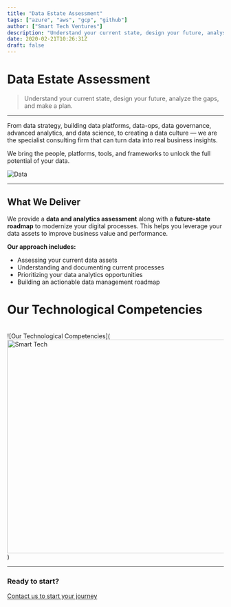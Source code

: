 ```yaml
---
title: "Data Estate Assessment"
tags: ["azure", "aws", "gcp", "github"]
author: ["Smart Tech Ventures"]
description: "Understand your current state, design your future, analyse the gaps and make a plan  "
date: 2020-02-21T10:26:31Z
draft: false
---
```


# Data Estate Assessment

> Understand your current state, design your future, analyze the gaps, and make a plan.

---

From data strategy, building data platforms, data-ops, data governance, advanced analytics, and data science, to creating a data culture — we are the specialist consulting firm that can turn data into real business insights.

We bring the people, platforms, tools, and frameworks to unlock the full potential of your data.

![Data](https://www.axurcio.com/assets/images/solutions/laptop.png)

---

## What We Deliver

We provide a **data and analytics assessment** along with a **future-state roadmap** to modernize your digital processes. This helps you leverage your data assets to improve business value and performance.

**Our approach includes:**

- Assessing your current data assets
- Understanding and documenting current processes
- Prioritizing your data analytics opportunities
- Building an actionable data management roadmap

# Our Technological Competencies

<br />
![Our Technological Competencies](<img width="878" height="497" alt="Smart Tech" src="https://github.com/user-attachments/assets/0863a4fa-501b-46ff-8433-e7ee246ded48" />)

<br />
<hr />

### Ready to start?

[Contact us to start your journey](https://smarttechventures.au/contact/)
